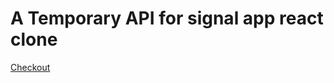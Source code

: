 # A Temporary API for signal app react clone  

[Checkout](https://github.com/gabrielnavas/signal-clone-react-native-app)
